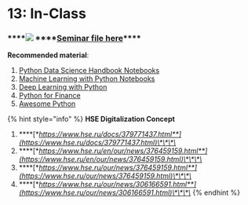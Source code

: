 # 13: In-Class

### \*\*\*\*![](../.gitbook/assets/25231.png) ****[**Seminar file here**](https://nbviewer.jupyter.org/github/ternikov/hse/blob/gh-pages/folder/Seminar13.ipynb)\*\*\*\*

**Recommended material**:

1. [Python Data Science Handbook Notebooks](https://github.com/jakevdp/PythonDataScienceHandbook/blob/master/notebooks/05.00-Machine-Learning.ipynb)
2. [Machine Learning with Python Notebooks](https://github.com/amueller/introduction_to_ml_with_python/blob/master/01-introduction.ipynb)
3. [Deep Learning with Python](https://github.com/fchollet/deep-learning-with-python-notebooks)
4. [Python for Finance](https://github.com/yhilpisch/py4fi)
5. [Awesome Python](https://github.com/vinta/awesome-python)

{% hint style="info" %}
**HSE Digitalization Concept**

1. \*\*\*\*[**https://www.hse.ru/docs/379771437.html**](https://www.hse.ru/docs/379771437.html)\*\*\*\*
2. \*\*\*\*[**https://www.hse.ru/en/our/news/376459159.html**](https://www.hse.ru/en/our/news/376459159.html)\*\*\*\*
3. \*\*\*\*[**https://www.hse.ru/our/news/376459159.html**](https://www.hse.ru/our/news/376459159.html)\*\*\*\*
4. \*\*\*\*[**https://www.hse.ru/our/news/306166591.html**](https://www.hse.ru/our/news/306166591.html)\*\*\*\*
{% endhint %}

